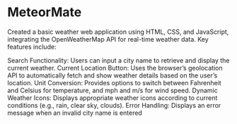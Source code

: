 # MeteorMate
Created a basic weather web application using HTML, CSS, and JavaScript, integrating the OpenWeatherMap API for real-time weather data. Key features include:

Search Functionality: Users can input a city name to retrieve and display the current weather.
Current Location Button: Uses the browser’s geolocation API to automatically fetch and show weather details based on the user’s location.
Unit Conversion: Provides options to switch between Fahrenheit and Celsius for temperature, and mph and m/s for wind speed.
Dynamic Weather Icons: Displays appropriate weather icons according to current conditions (e.g., rain, clear sky, clouds).
Error Handling: Displays an error message when an invalid city name is entered
